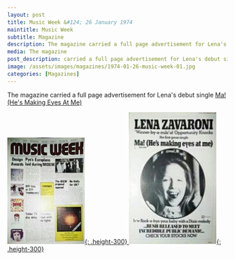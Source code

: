 ```yaml
---
layout: post
title: Music Week &#124; 26 January 1974
maintitle: Music Week
subtitle: Magazine
description: The magazine carried a full page advertisement for Lena's debut single Ma! (He's Making Eyes At Me).
media: The magazine
post_description: carried a full page advertisement for Lena's debut single Ma! (He's Making Eyes At Me).
image: /assets/images/magazines/1974-01-26-music-week-01.jpg
categories: [Magazines]
---
```


The magazine carried a full page advertisement for Lena's debut single <a href="/discography/singles/ma-hes-making-eyes-at-me.html">Ma! (He's Making Eyes At Me)

![](/assets/images/magazines/1974-01-26-music-week-01.jpg){: .height-300}
![](/assets/images/magazines/1974-01-26-music-week-02.jpg){: .height-300}


